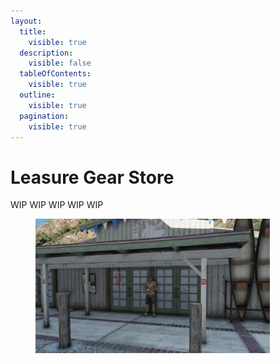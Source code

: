 ```yaml
---
layout:
  title:
    visible: true
  description:
    visible: false
  tableOfContents:
    visible: true
  outline:
    visible: true
  pagination:
    visible: true
---
```


# Leasure Gear Store

WIP WIP WIP WIP WIP

<figure><img src="../../../../.gitbook/assets/leasure_gear.jpg" alt="" width="375"><figcaption></figcaption></figure>
